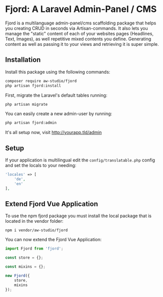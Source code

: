 # Fjord: A Laravel Admin-Panel / CMS

Fjord is a multilanguage admin-panel/cms scaffolding package that helps you creating CRUD in seconds via Artisan-commands. It also lets you manage the "static" content of each of your websites pages (Headlines, Text, Images), as well repetitive mixed contents you define. Generating content as well as passing it to your views and retrieving it is super simple.

## Installation

Install this package using the following commands:

```bash
composer require aw-studio/fjord
php artisan fjord:install
```

First, migrate the Laravel's default tables running:

```bash
php artisan migrate
```

You can easily create a new admin-user by running:

```bash
php artisan fjord:admin
```

It's all setup now, visit http://yourapp.tld/admin

## Setup

If your application is multilingual edit the `config/translatable.php` config
and set the locals to your needing:

```php
'locales' => [
    'de',
    'en'
],
```

## Extend Fjord Vue Application

To use the npm fjord package you must install the local package that is located in the vendor folder:

```
npm i vendor/aw-studio/fjord
```

You can now extend the Fjord Vue Application:

```javascript
import Fjord from 'fjord';

const store = {};

const mixins = {};

new Fjord({
    store,
    mixins
});
```
